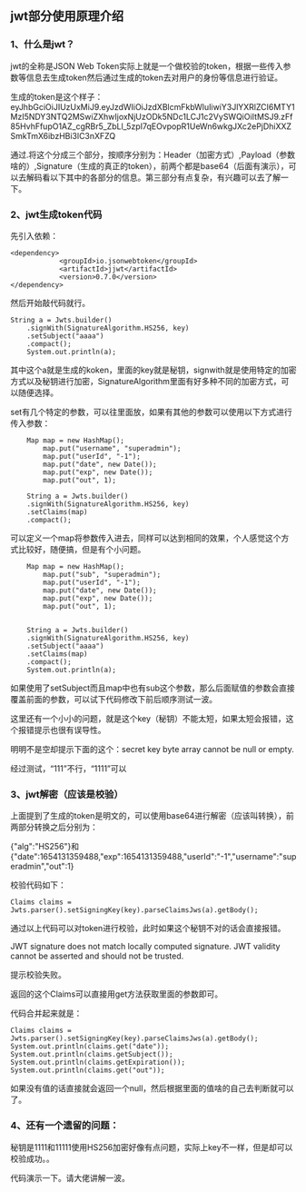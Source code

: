 ## jwt部分使用原理介绍

### 1、什么是jwt？

jwt的全称是JSON Web Token实际上就是一个做校验的token，根据一些传入参数等信息去生成token然后通过生成的token去对用户的身份等信息进行验证。

生成的token是这个样子：eyJhbGciOiJIUzUxMiJ9.eyJzdWIiOiJzdXBlcmFkbWluIiwiY3JlYXRlZCI6MTY1MzI5NDY3NTQ2MSwiZXhwIjoxNjUzODk5NDc1LCJ1c2VySWQiOiItMSJ9.zFf85HvhFfupO1AZ_cgRBr5_ZbLl_5zpI7qEOvpopR1UeWn6wkgJXc2ePjDhiXXZSmkTmX6ibzHBi3lC3nXFZQ

通过.将这个分成三个部分，按顺序分别为：Header（加密方式）,Payload（参数啥的）,Signature（生成的真正的token），前两个都是base64（后面有演示），可以去解码看以下其中的各部分的信息。第三部分有点复杂，有兴趣可以去了解一下。

### 2、jwt生成token代码

先引入依赖：

	<dependency>
				<groupId>io.jsonwebtoken</groupId>
				<artifactId>jjwt</artifactId>
				<version>0.7.0</version>
	</dependency>

然后开始敲代码就行。

	String a = Jwts.builder()
		.signWith(SignatureAlgorithm.HS256, key)
		.setSubject("aaaa")
		.compact();
		System.out.println(a);
其中这个a就是生成的koken，里面的key就是秘钥，signwith就是使用特定的加密方式以及秘钥进行加密，SignatureAlgorithm里面有好多种不同的加密方式，可以随便选择。

set有几个特定的参数，可以往里面放，如果有其他的参数可以使用以下方式进行传入参数：

		Map map = new HashMap();
	    	map.put("username", "superadmin");
	    	map.put("userId", "-1");
	    	map.put("date", new Date());
	    	map.put("exp", new Date());
	    	map.put("out", 1);
	    	
		String a = Jwts.builder()
		.signWith(SignatureAlgorithm.HS256, key)
		.setClaims(map)
		.compact();
可以定义一个map将参数传入进去，同样可以达到相同的效果，个人感觉这个方式比较好，随便搞，但是有个小问题。

		Map map = new HashMap();
	    	map.put("sub", "superadmin");
	    	map.put("userId", "-1");
	    	map.put("date", new Date());
	    	map.put("exp", new Date());
	    	map.put("out", 1);
	    	
		
		String a = Jwts.builder()
		.signWith(SignatureAlgorithm.HS256, key)
		.setSubject("aaaa")
		.setClaims(map)
		.compact();
		System.out.println(a);
如果使用了setSubject而且map中也有sub这个参数，那么后面赋值的参数会直接覆盖前面的参数，可以试下代码修改下前后顺序测试一波。

这里还有一个小小的问题，就是这个key（秘钥）不能太短，如果太短会报错，这个报错提示也很有误导性。

明明不是空却提示下面的这个：secret key byte array cannot be null or empty.

经过测试，“111”不行，“1111”可以

### 3、jwt解密（应该是校验）

上面提到了生成的token是明文的，可以使用base64进行解密（应该叫转换），前两部分转换之后分别为：

{"alg":"HS256"}和{"date":1654131359488,"exp":1654131359488,"userId":"-1","username":"superadmin","out":1}

校验代码如下：

	Claims claims = Jwts.parser().setSigningKey(key).parseClaimsJws(a).getBody();

​	通过以上代码可以对token进行校验，此时如果这个秘钥不对的话会直接报错。

JWT signature does not match locally computed signature. JWT validity cannot be asserted and should not be trusted.

提示校验失败。

返回的这个Claims可以直接用get方法获取里面的参数即可。

代码合并起来就是：

	Claims claims = Jwts.parser().setSigningKey(key).parseClaimsJws(a).getBody();
	System.out.println(claims.get("date"));
	System.out.println(claims.getSubject());
	System.out.println(claims.getExpiration());
	System.out.println(claims.get("out"));

如果没有值的话直接就会返回一个null，然后根据里面的值啥的自己去判断就可以了。

### 4、还有一个遗留的问题：

秘钥是1111和11111使用HS256加密好像有点问题，实际上key不一样，但是却可以校验成功。。

代码演示一下。请大佬讲解一波。
























